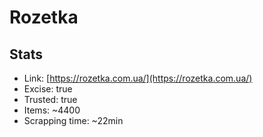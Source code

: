 # Rozetka

## Stats

- Link:  [https://rozetka.com.ua/](https://rozetka.com.ua/)
- Excise: true
- Trusted: true
- Items: ~4400
- Scrapping time: ~22min
